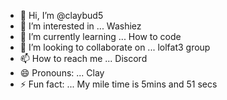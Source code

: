 - 👋 Hi, I’m @claybud5
- 👀 I’m interested in ... Washiez
- 🌱 I’m currently learning ... How to code
- 💞️ I’m looking to collaborate on ... lolfat3 group
- 📫 How to reach me ... Discord
- 😄 Pronouns: ... Clay
- ⚡ Fun fact: ... My mile time is 5mins and 51 secs

<!---
claybud5/claybud5 is a ✨ special ✨ repository because its `README.md` (this file) appears on your GitHub profile.
You can click the Preview link to take a look at your changes.
--->

